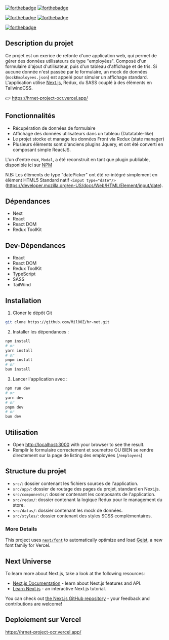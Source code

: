 [![forthebadge](https://forthebadge.com/images/badges/made-with-next-13.svg)](https://forthebadge.com) 
[![forthebadge](https://forthebadge.com/images/badges/made-with-typescript.svg)](https://forthebadge.com)

[![forthebadge](https://forthebadge.com/images/badges/uses-html.svg)](https://forthebadge.com)
[![forthebadge](https://forthebadge.com/images/badges/uses-css.svg)](https://forthebadge.com)

[![forthebadge](https://forthebadge.com/images/badges/imposter-syndrome.svg)](https://forthebadge.com)


## Description du projet

Ce projet est un exerice de refonte d'une application web, qui permet de gérer des données utilisateurs de type "employées". 
Composé d'un formulaire d'ajout d'utilisateur, puis d'un tableau d'affichage et de tris.
Si aucune donnée n'est passée par le formulaire, un mock de données (`mockEmployees.json`) est appelé pour simuler un affichage standard. 
L'application utilise [Next.js](https://nextjs.org), Redux, du SASS couplé à des élèments en TailwindCSS.


👉 https://hrnet-project-ocr.vercel.app/



## Fonctionnalités

* Récupération de données de formulaire
* Affichage des données utilisateurs dans un tableau (Datatable-like)
* Le projet stocke et manage les données Front via Redux (state manager)
* Plusieurs élèments sont d'anciens plugins Jquery, et ont été converti en composant simple ReactJS.

L'un d'entre eux, `Modal`, a été reconstruit en tant que plugin publiable, disponible ici sur [NPM](https://www.npmjs.com/package/milooz-modal-ts-rc)

N.B: Les élèments de type "datePicker" ont été re-intégré simplement en élèment HTML5 Standard natif `<input type="date"/>` (https://developer.mozilla.org/en-US/docs/Web/HTML/Element/input/date).


## Dépendances
* Next
* React
* React DOM
* Redux ToolKit


## Dev-Dépendances
* React
* React DOM
* Redux ToolKit
* TypeScript
* SASS
* TailWind


## Installation
1. Cloner le dépôt Git
```bash
git clone https://github.com/Mil00Z/hr-net.git
```

2. Installer les dépendances : 
```bash
npm install
# or
yarn install
# or
pnpm install
# or
bun install
```

3. Lancer l'application avec :
```bash
npm run dev
# or
yarn dev
# or
pnpm dev
# or
bun dev
```

## Utilisation
* Open [http://localhost:3000](http://localhost:3000) with your browser to see the result.
* Remplir le formulaire correctement et soumettre 
OU BIEN
se rendre directement sur la page de listing des employées (`/employees`)


## Structure du projet
* `src/`: dossier contenant les fichiers sources de l'application.
* `src/app/`: dossier de routage des pages du projet, standard en Next.js.
* `src/components/`: dossier contenant les composants de l'application.
* `src/redux/`: dossier contenant la logique Redux pour le management du store.
* `src/datas/`: dossier contenant les mock de données.
* `src/styles/`: dossier contenant des styles SCSS complémentaires.


### More Details
This project uses [`next/font`](https://nextjs.org/docs/app/building-your-application/optimizing/fonts) to automatically optimize and load [Geist](https://vercel.com/font), a new font family for Vercel.


## Next Universe
To learn more about Next.js, take a look at the following resources:

- [Next.js Documentation](https://nextjs.org/docs) - learn about Next.js features and API.
- [Learn Next.js](https://nextjs.org/learn) - an interactive Next.js tutorial.

You can check out [the Next.js GitHub repository](https://github.com/vercel/next.js) - your feedback and contributions are welcome!


## Deploiement sur Vercel
https://hrnet-project-ocr.vercel.app/
